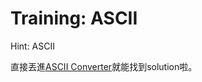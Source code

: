 Training: ASCII
===
Hint: ASCII

直接丟進[ASCII Converter](https://www.branah.com/ascii-converter)就能找到solution啦。